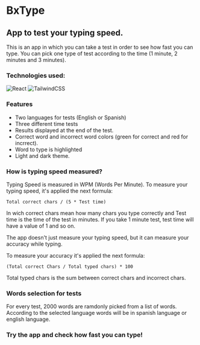 
# BxType

## App to test your typing speed.

This is an app in which you can take a test in order to see how fast you can type. You can pick one type of test according to the time (1 minute, 2 minutes and 3 minutes).

### Technologies used:

![React](https://img.shields.io/badge/react-%2320232a.svg?style=for-the-badge&logo=react&logoColor=%2361DAFB)
![TailwindCSS](https://img.shields.io/badge/tailwindcss-%2338B2AC.svg?style=for-the-badge&logo=tailwind-css&logoColor=white)



### Features

- Two languages for tests (English or Spanish)
- Three different time tests
- Results displayed at the end of the test.
- Correct word and incorrect word colors (green for correct and red for incrrect).
- Word to type is highlighted
- Light and dark theme.


### How is typing speed measured?

Typing Speed is measured in WPM (Words Per Minute). To measure your typing speed, it's applied the next formula:

```Total correct chars / (5 * Test time)``` 

In wich correct chars mean how many chars you type correctly and Test time is the time of the test in minutes. 
If you take 1 minute test, test time will have a value of 1 and so on.

The app doesn't just measure your typing speed, but it can measure your accuracy while typing. 

To measure your accuracy it's applied the next formula:

```(Total correct Chars / Total typed chars) * 100 ```

Total typed chars is the sum between correct chars and incorrect chars.

### Words selection for tests

For every test, 2000 words are ramdonly picked from a list of words. According to the selected language words will be in spanish language or english language.



### Try the app and check how fast you can type!

